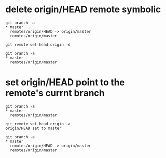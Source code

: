 # delete origin/HEAD remote symbolic
```Shell
git branch -a
* master
  remotes/origin/HEAD -> origin/master
  remotes/origin/master

git remote set-head origin -d

git branch -a
* master
  remotes/origin/master
```
# set origin/HEAD point to the remote's currnt branch
```Shell
git branch -a
* master
  remotes/origin/master

git remote set-head origin -a
origin/HEAD set to master

git branch -a
* master
  remotes/origin/HEAD -> origin/master
  remotes/origin/master
```

